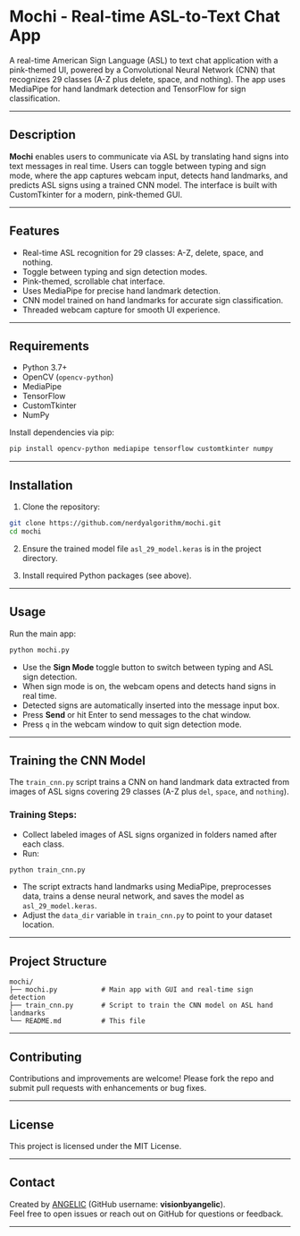 # Mochi - Real-time ASL-to-Text Chat App

A real-time American Sign Language (ASL) to text chat application with a pink-themed UI, powered by a Convolutional Neural Network (CNN) that recognizes 29 classes (A-Z plus delete, space, and nothing). The app uses MediaPipe for hand landmark detection and TensorFlow for sign classification.

---

## Description

**Mochi** enables users to communicate via ASL by translating hand signs into text messages in real time. Users can toggle between typing and sign mode, where the app captures webcam input, detects hand landmarks, and predicts ASL signs using a trained CNN model. The interface is built with CustomTkinter for a modern, pink-themed GUI.

---

## Features

- Real-time ASL recognition for 29 classes: A-Z, delete, space, and nothing.
- Toggle between typing and sign detection modes.
- Pink-themed, scrollable chat interface.
- Uses MediaPipe for precise hand landmark detection.
- CNN model trained on hand landmarks for accurate sign classification.
- Threaded webcam capture for smooth UI experience.

---

## Requirements

- Python 3.7+
- OpenCV (`opencv-python`)
- MediaPipe
- TensorFlow
- CustomTkinter
- NumPy

Install dependencies via pip:

```bash
pip install opencv-python mediapipe tensorflow customtkinter numpy
```

---

## Installation

1. Clone the repository:

```bash
git clone https://github.com/nerdyalgorithm/mochi.git
cd mochi
```

2. Ensure the trained model file `asl_29_model.keras` is in the project directory.

3. Install required Python packages (see above).

---

## Usage

Run the main app:

```bash
python mochi.py
```

- Use the **Sign Mode** toggle button to switch between typing and ASL sign detection.
- When sign mode is on, the webcam opens and detects hand signs in real time.
- Detected signs are automatically inserted into the message input box.
- Press **Send** or hit Enter to send messages to the chat window.
- Press `q` in the webcam window to quit sign detection mode.

---

## Training the CNN Model

The `train_cnn.py` script trains a CNN on hand landmark data extracted from images of ASL signs covering 29 classes (A-Z plus `del`, `space`, and `nothing`).

### Training Steps:

- Collect labeled images of ASL signs organized in folders named after each class.
- Run:

```bash
python train_cnn.py
```

- The script extracts hand landmarks using MediaPipe, preprocesses data, trains a dense neural network, and saves the model as `asl_29_model.keras`.
- Adjust the `data_dir` variable in `train_cnn.py` to point to your dataset location.

---

## Project Structure

```
mochi/
├── mochi.py           # Main app with GUI and real-time sign detection
├── train_cnn.py       # Script to train the CNN model on ASL hand landmarks
└── README.md          # This file
```

---

## Contributing

Contributions and improvements are welcome! Please fork the repo and submit pull requests with enhancements or bug fixes.

---

## License

This project is licensed under the MIT License.

---

## Contact

Created by [ANGELIC](https://github.com/visionbyangelic) (GitHub username: **visionbyangelic**).  
Feel free to open issues or reach out on GitHub for questions or feedback.

---

